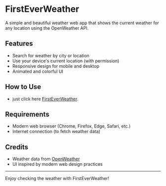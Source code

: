 # FirstEverWeather

A simple and beautiful weather web app that shows the current weather for any location using the OpenWeather API.

## Features
- Search for weather by city or location
- Use your device's current location (with permission)
- Responsive design for mobile and desktop
- Animated and colorful UI

## How to Use
- just click here [FirstEverWeather](https://adroitnightsun.github.io/FirstEverWeather/).

## Requirements
- Modern web browser (Chrome, Firefox, Edge, Safari, etc.)
- Internet connection (to fetch weather data)

## Credits
- Weather data from [OpenWeather](https://openweathermap.org/)
- UI inspired by modern web design practices

---
Enjoy checking the weather with FirstEverWeather!
